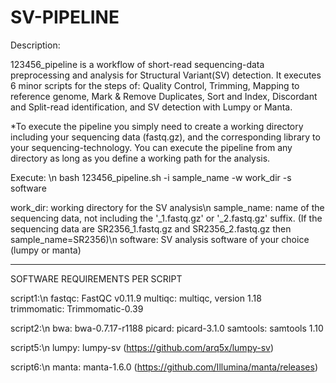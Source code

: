 # SV-PIPELINE

Description:

123456_pipeline is a workflow of short-read sequencing-data preprocessing and analysis for Structural Variant(SV) detection. It executes 6 minor scripts for the steps of: Quality Control, Trimming, Mapping to reference genome, Mark & Remove Duplicates, Sort and Index, Discordant and Split-read identification, and SV detection with Lumpy or Manta.

*To execute the pipeline you simply need to create a working directory including your sequencing data (fastq.gz), and the corresponding library to your sequencing-technology. You can execute the pipeline from any directory as long as you define a working path for the analysis.


Execute: \n
bash 123456_pipeline.sh -i sample_name -w work_dir -s software

work_dir: working directory for the SV analysis\n
sample_name: name of the sequencing data, not including the '_1.fastq.gz' or '_2.fastq.gz' suffix. (If the sequencing data are SR2356_1.fastq.gz and SR2356_2.fastq.gz then sample_name=SR2356)\n
software: SV analysis software of your choice (lumpy or manta)

--------------------------------------------------------------------------------------------------------------------------------------------------------------------

SOFTWARE REQUIREMENTS PER SCRIPT

script1:\n
fastqc: FastQC v0.11.9
multiqc: multiqc, version 1.18
trimmomatic: Trimmomatic-0.39


script2:\n
bwa: bwa-0.7.17-r1188
picard: picard-3.1.0
samtools: samtools 1.10


script5:\n
lumpy: lumpy-sv (https://github.com/arq5x/lumpy-sv)


script6:\n
manta: manta-1.6.0 (https://github.com/Illumina/manta/releases)


